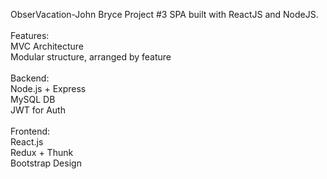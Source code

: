 ObserVacation-John Bryce Project #3
SPA built with ReactJS and NodeJS.
<br>
<br>
Features:
<br>
MVC Architecture
<br>
Modular structure, arranged by feature
<br>
<br>
Backend:
<br>
Node.js + Express
<br>
MySQL DB
<br>
JWT for Auth
<br>
<br>
Frontend:
<br>
React.js
<br>
Redux + Thunk
<br>
Bootstrap Design
